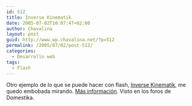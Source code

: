 ```yaml
---
id: 512
title: Inverse Kinematik
date: 2005-07-02T10:07:47+02:00
author: Chavalina
layout: post
guid: http://www.wp.chavalina.net/?p=512
permalink: /2005/07/02/post-512/
categories:
  - Desarrollo web
tags:
  - Flash
---
```

Otro ejemplo de lo que se puede hacer con flash, <a href="http://www.chilloutzone.de/files/05062202.html" target="_blank">Inverse Kinematik</a>, me quedo embobada mirando. <a href="http://blog.andre-michelle.com/2005/flash-physics/" target="_blank">Más informaci&oacute;n</a>. Visto en los foros de Domestika.